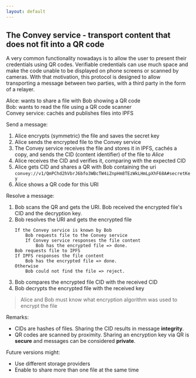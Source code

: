 ```yaml
---
layout: default
---
```


## The Convey service - transport content that does not fit into a QR code

A very common functionality nowadays is to allow the user to present their credentials using QR codes. Verifiable credentials can use much space and make the code unable to be displayed on phone screens or scanned by cameras. With that motivation, this protocol is designed to allow transporting a message between two parties, with a third party in the form of a relayer.

Alice: wants to share a file with Bob showing a QR code  
Bob: wants to read the file using a QR code scanner  
Convey service: cachés and publishes files into IPFS  

Send a message:

1. Alice encrypts (symmetric) the file and saves the secret key
2. Alice sends the encrypted file to the Convey service
3. The Convey service receives the file and stores it in IPFS, cachés a copy, and sends the CID (content identifier) of the file to _Alice_
4. Alice receives the CID and verifies it, comparing with the expected CID
5. Alice gets CID and shares a QR with Bob containing the uri `convey://v1/QmPChd2hVbrJ6bfo3WBcTW4iZnpHm8TEzWkLHmLpXhF68A#secretKey`
6. Alice shows a QR code for this URI

Resolve a message:

1. Bob scans the QR and gets the URI. Bob received the encrypted file's CID and the decryption key.
2. Bob resolves the URI and gets the encrypted file
    ```
    If the Convey service is known by Bob
        Bob requests file to the Convey service
        If Convey service responses the file content
            Bob has the encrypted file => done.
    Bob requests file to IPFS
    If IPFS responses the file content
        Bob has the encrypted file => done.
    Otherwise
        Bob could not find the file => reject.
    ```
3. Bob compares the encrypted file CID with the received CID
4. Bob decrypts the encrypted file with the received key

> Alice and Bob must know what encryption algorithm was used to encrypt the file

Remarks:

- CIDs are hashes of files. Sharing the CID results in message **integrity**.
- QR codes are scanned by proximity. Sharing an encryption key via QR is **secure** and messages can be considered **private**.

Future versions might:

- Use different storage providers
- Enable to share more than one file at the same time
